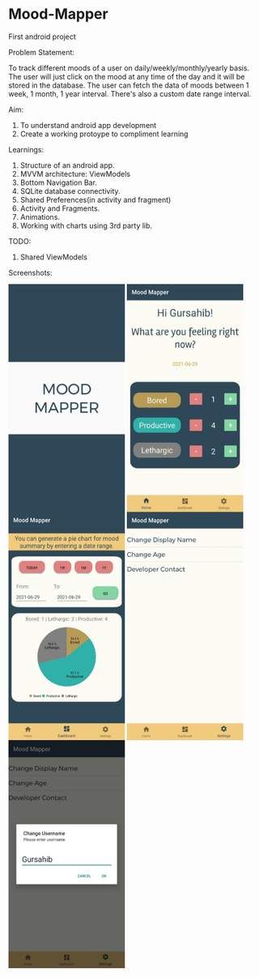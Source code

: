 # Mood-Mapper
First android project

Problem Statement:

To track different moods of a user on daily/weekly/monthly/yearly basis. The user will just click on the mood at any time of the day and it will be stored in the database.
The user can fetch the data of moods between 1 week, 1 month, 1 year interval. There's also a custom date range interval.

Aim:
1. To understand android app development
2. Create a working protoype to compliment learning

Learnings:
1. Structure of an android app.
2. MVVM architecture: ViewModels
3. Bottom Navigation Bar.
4. SQLite database connectivity.
5. Shared Preferences(in activity and fragment)
6. Activity and Fragments.
7. Animations.
8. Working with charts using 3rd party lib.

TODO:
1. Shared ViewModels

Screenshots:

<a href="url"><img src="Splash screen.jpeg" align="center" height="450" width="230" margin="10 5" ></a>
<a href="url"><img src="Home.jpeg" align="center" height="450" width="230" margin="10 5"></a>
<a href="url"><img src="Dashboard.jpeg" align="center" height="450" width="230" margin="10 5"></a>
<a href="url"><img src="Settings.jpeg" align="center" height="450" width="230" margin="10 5"></a>
<a href="url"><img src="Change Username.jpeg" align="center" height="450" width="230" margin="10 5"></a>
